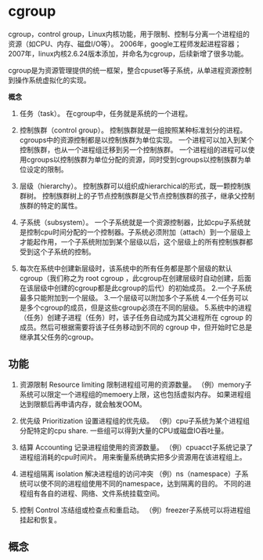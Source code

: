 # cgroup
cgroup，control group，Linux内核功能，用于限制、控制与分离一个进程组的资源（如CPU、内存、磁盘I/O等）。
2006年，google工程师发起进程容器；2007年，linux内核2.6.24版本添加，并命名为cgroup，后续新增了很多功能。

cgroup是为资源管理提供的统一框架，整合cpuset等子系统，从单进程资源控制到操作系统虚拟化的实现。

**概念**
1. 任务（task）。
在cgroup中，任务就是系统的一个进程。
2. 控制族群（control group）。
控制族群就是一组按照某种标准划分的进程。cgroups中的资源控制都是以控制族群为单位实现。
一个进程可以加入到某个控制族群，也从一个进程组迁移到另一个控制族群。
一个进程组的进程可以使用cgroups以控制族群为单位分配的资源，同时受到cgroups以控制族群为单位设定的限制。
3. 层级（hierarchy）。
控制族群可以组织成hierarchical的形式，既一颗控制族群树。
控制族群树上的子节点控制族群是父节点控制族群的孩子，继承父控制族群的特定的属性。
4. 子系统（subsystem）。
一个子系统就是一个资源控制器，比如cpu子系统就是控制cpu时间分配的一个控制器。子系统必须附加（attach）到一个层级上才能起作用，一个子系统附加到某个层级以后，这个层级上的所有控制族群都受到这个子系统的控制。

1. 每次在系统中创建新层级时，该系统中的所有任务都是那个层级的默认 cgroup（我们称之为 root cgroup ，此cgroup在创建层级时自动创建，后面在该层级中创建的cgroup都是此cgroup的后代）的初始成员。
2.一个子系统最多只能附加到一个层级。
3.一个层级可以附加多个子系统
4.一个任务可以是多个cgroup的成员，但是这些cgroup必须在不同的层级。
5.系统中的进程（任务）创建子进程（任务）时，该子任务自动成为其父进程所在 cgroup 的成员。然后可根据需要将该子任务移动到不同的 cgroup 中，但开始时它总是继承其父任务的cgroup。

## 功能
1. 资源限制 Resource limiting
限制进程组可用的资源数量。
（例）memory子系统可以限定一个进程组的memoery上限，这也包括虚拟内存。
如果进程组达到限额后再申请内存，就会触发OOM。

2. 优先级 Prioritization
设置进程组的优先级。
（例）cpu子系统为某个进程组分配特定的cpu share.
一些组可以得到大量的CPU或磁盘IO吞吐量。

3. 结算 Accounting
记录进程组使用的资源数量。
（例）cpuacct子系统记录了进程组消耗的cpu时间片。
用来衡量系统确实把多少资源用在该进程组上。

4. 进程组隔离 isolation
解决进程组的访问冲突
（例）ns（namespace）子系统可以使不同的进程组使用不同的namespace，达到隔离的目的。
不同的进程组有各自的进程、网络、文件系统挂载空间。

5. 控制 Control
冻结组或检查点和重启动。
（例）freezer子系统可以将进程组挂起和恢复。

## 概念
